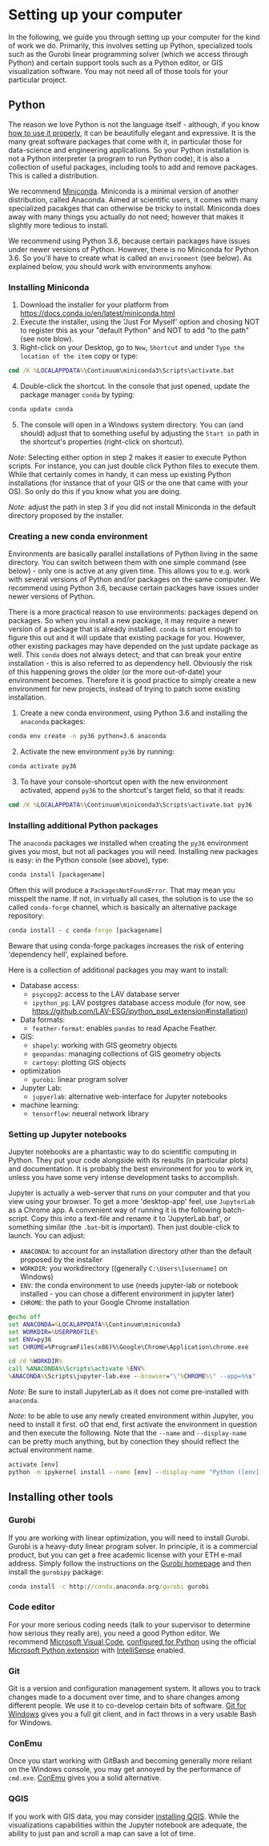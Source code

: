 # Setting up your computer

In the following, we guide you through setting up your computer for the kind of work we do.
Primarily, this involves setting up Python, specialized tools such as the Gurobi linear programming solver (which we access through Python) and certain support tools such as a Python editor, or GIS visualization software. You may not need all of those tools for your particular project.

## Python
The reason we love Python is not the language itself - although, if you know [how to use it properly](https://inventwithpython.com/blog/2018/08/17/the-zen-of-python-explained/), it can be beautifully elegant and expressive.
It is the many great software packages that come with it, in particular those for data-science and engineering applications.
So your Python installation is not a Python interpreter (a program to run Python code), it is also a collection of useful packages, including tools to add and remove packages.
This is called a distribution.

We recommend [Miniconda](https://docs.conda.io/en/latest/miniconda.html).
Miniconda is a minimal version of another distribution, called Anaconda. 
Aimed at scientific users, it comes with many specialized pacakges that can otherwise be tricky to install.
Miniconda does away with many things you actually do not need; however that makes it slightly more tedious to install.

We recommend using Python 3.6, because certain packages have issues under newer versions of Python.
However, there is no Miniconda for Python 3.6. So you'll have to create what is called an `environment` (see below).
As explained below, you should work with environments anyhow.

### Installing Miniconda

1. Download the installer for your platform from https://docs.conda.io/en/latest/miniconda.html
2. Execute the installer, using the 'Just For Myself' option and chosing NOT to register this as your "default Python" and NOT to add "to the path" (see note blow).
3. Right-click on your Desktop, go to `New`, `Shortcut` and under `Type the location of the item` copy or type: 
```cmd
cmd /K %LOCALAPPDATA%\Continuum\miniconda3\Scripts\activate.bat
```
4. Double-click the shortcut. In the console that just opened, update the package manager `conda` by typing:
```cmd
conda update conda
```
5. The console will open in a Windows system directory. You can (and should) adjust that to something useful by adjusting the `Start in` path in the shortcut's properties (right-click on shortcut).

*Note*: Selecting either option in step 2 makes it easier to execute Python scripts. For instance, you can just double click Python files to execute them. While that certainly comes in handy, it can mess up existing Python installations (for instance that of your GIS or the one that came with your OS). So only do this if you know what you are doing.

*Note*: adjust the path in step 3 if you did not install Miniconda in the default directory proposed by the installer. 


### Creating a new conda environment
Environments are basically parallel installations of Python living in the same directory.
You can switch between them with one simple command (see below) - only one is active at any given time.
This allows you to e.g. work with several versions of Python and/or packages on the same computer.
We recommend using Python 3.6, because certain packages have issues under newer versions of Python.

There is a more practical reason to use environments: packages depend on packages.
So when you install a new package, it may require a newer version of a package that is already installed.
`conda` is smart enough to figure this out and it will update that existing package for you.
However, other existing packages may have depended on the just update package as well.
This `conda` does not always detect; and that can break your entire installation - this is also referred to as dependency hell.
Obviously the risk of this happening grows the older (or the more out-of-date) your environment becomes.
Therefore it is good practice to simply create a new environment for new projects, instead of trying to patch some existing installation.

1. Create a new conda environment, using Python 3.6 and installing the `anaconda` packages:
```cmd
conda env create -n py36 python=3.6 anaconda
```
2. Activate the new environment `py36` by running:
```cmd
conda activate py36
```
3. To have your console-shortcut open with the new environment activated, append `py36` to the shortcut's target field, so that it reads:
```cmd
cmd /K %LOCALAPPDATA%\Continuum\miniconda3\Scripts\activate.bat py36
```

### Installing additional Python packages
The `anaconda` packages we installed when creating the `py36` environment gives you most, but not all packages you will need.
Installing new packages is easy: in the Python console (see above), type:
```cmd
conda install [packagename]
```
Often this will produce a `PackagesNotFoundError`. That may mean you misspelt the name. 
If not, in virtually all cases, the solution is to use the so called `conda-forge` channel, which is basically an alternative package repository:
```cmd
conda install - c conda-forge [packagename]
```
Beware that using conda-forge packages increases the risk of entering 'dependency hell', explained before.

Here is a collection of additional packages you may want to install:

* Database access:
  * `psycopg2`: access to the LAV database server
  * `ipython_pg`: LAV postgres database access module (for now, see https://github.com/LAV-ESG/ipython_psql_extension#installation)
* Data formats:
  * `feather-format`: enables `pandas` to read Apache Feather.
* GIS:
  * `shapely`: working with GIS geometry objects
  * `geopandas`: managing collections of GIS geometry objects
  * `cartopy`: plotting GIS objects
* optimization
  * `gurobi`: linear program solver
* Jupyter Lab:
  * `jupyerlab`: alternative web-interface for Jupyter notebooks
* machine learning:
  * `tensorflow`: neueral network library
  

### Setting up Jupyter notebooks
Jupyter notebooks are a phantastic way to do scientific computing in Python.
They put your code alongside with its results (in particular plots) and documentation.
It is probably the best environment for you to work in, unless you have some very intense development tasks to accomplish.

Jupyter is actually a web-server that runs on your computer and that you view using your browser.
To get a more 'desktop-app' feel, use `JupyterLab` as a Chrome app.
A convenient way of running it is the following batch-script. 
Copy this into a text-file and rename it to 'JupyterLab.bat', or something similar (the `.bat`-bit is important). Then just double-click to launch.
You can adjust: 
* `ANACONDA`: to account for an installation directory other than the default proposed by the installer
* `WORKDIR`: you workdirectory ((generally `C:\Users\[username]` on Windows)
* `ENV`: the conda environment to use (needs jupyter-lab or notebook installed - you can chose a different environment in jupyter later)
* `CHROME`:  the path to your Google Chrome installation

```cmd
@echo off
set ANACONDA=%LOCALAPPDATA%\Continuum\miniconda3
set WORKDIR=%USERPROFILE%
set ENV=py36
set CHROME=%ProgramFiles(x86)%\Google\Chrome\Application\chrome.exe

cd /d %WORKDIR%
call %ANACONDA%\Scripts\activate %ENV%
%ANACONDA%\Scripts\jupyter-lab.exe --browser="\"%CHROME%\" --app=%%s"
```

*Note*: Be sure to install JupyterLab as it does not come pre-installed with `anaconda`.

*Note*: to be able to use any newly created environment within Jupyter, you need to install it first. oO that end, first activate the environment in question and then execute the following. Note that the `--name` and `--display-name` can be pretty much anything, but
by conection they should reflect the actual environment name.
```cmd
activate [env]
python -m ipykernel install --name [env] --display-name "Python ([env])"
```

## Installing other tools

### Gurobi
If you are working with linear optimization, you will need to install Gurobi.
Gurobi is a heavy-duty linear program solver.
In principle, it is a commercial product, but you can get a free academic license with your ETH e-mail address.
Simply follow the instructions on the [Gurobi homepage](http://www.gurobi.com/registration/download-reg) and then install the `gurobipy` package:
```cmd
conda install -c http://conda.anaconda.org/gurobi gurobi
```

### Code editor
For your more serious coding needs (talk to your supervisor to determine how serious they really are), you need a good Python editor.
We recommend [Microsoft Visual Code](https://code.visualstudio.com/download), [configured for Python](https://code.visualstudio.com/docs/languages/python) using the official [Microsoft Python extension](https://marketplace.visualstudio.com/items?itemName=ms-python.python) with [IntelliSense](https://go.microsoft.com/fwlink/?linkid=2006060) enabled.

### Git
Git is a version and configuration management system.
It allows you to track changes made to a document over time, and to share changes among different people.
We use it to co-develop certain bits of software.
[Git for Windows](https://git-scm.com/download/win) gives you a full git client, and in fact throws in a very usable Bash for Windows.

### ConEmu
Once you start working with GitBash and becoming generally more reliant on the Windows console, you may get annoyed by the performance of `cmd.exe`.
[ConEmu](https://conemu.github.io/) gives you a solid alternative.

### QGIS
If you work with GIS data, you may consider [installing QGIS](https://qgis.org/en/site/forusers/download.html). 
While the visualizations capabilities within the Jupyter notebook are adequate, the ability to just pan and scroll a map can save a lot of time.
